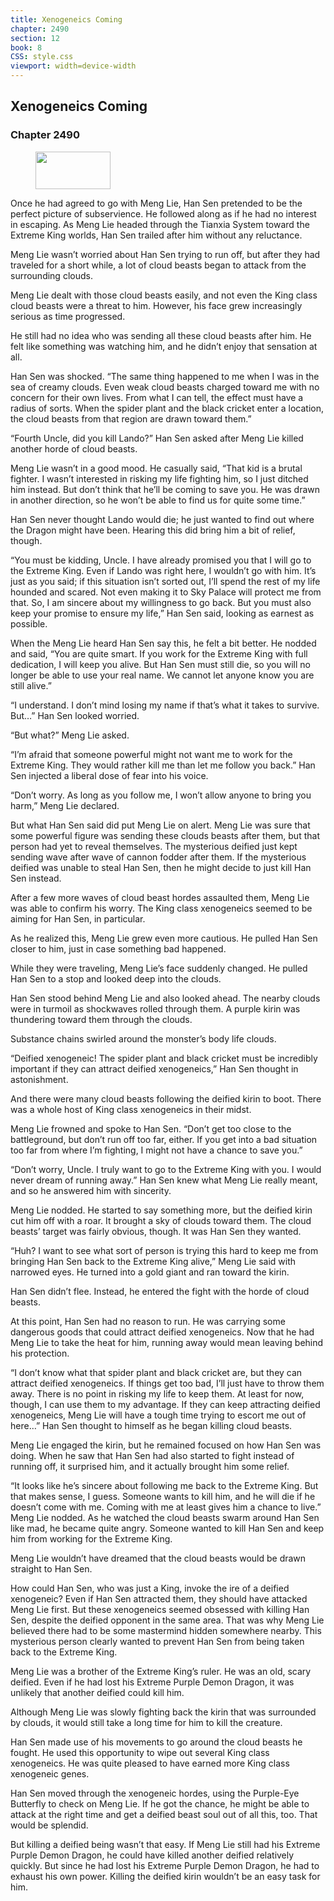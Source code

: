 ```yaml
---
title: Xenogeneics Coming
chapter: 2490
section: 12
book: 8
CSS: style.css
viewport: width=device-width
---
```


## Xenogeneics Coming

### Chapter 2490

<figure>
	<img src="../Images/gem.gif" alt="" id="gem" width="120" height="60" />
</figure>

Once he had agreed to go with Meng Lie, Han Sen pretended to be the perfect picture of subservience. He followed along as if he had no interest in escaping. As Meng Lie headed through the Tianxia System toward the Extreme King worlds, Han Sen trailed after him without any reluctance.

Meng Lie wasn’t worried about Han Sen trying to run off, but after they had traveled for a short while, a lot of cloud beasts began to attack from the surrounding clouds.

Meng Lie dealt with those cloud beasts easily, and not even the King class cloud beasts were a threat to him. However, his face grew increasingly serious as time progressed.

He still had no idea who was sending all these cloud beasts after him. He felt like something was watching him, and he didn’t enjoy that sensation at all.

Han Sen was shocked. “The same thing happened to me when I was in the sea of creamy clouds. Even weak cloud beasts charged toward me with no concern for their own lives. From what I can tell, the effect must have a radius of sorts. When the spider plant and the black cricket enter a location, the cloud beasts from that region are drawn toward them.”

“Fourth Uncle, did you kill Lando?” Han Sen asked after Meng Lie killed another horde of cloud beasts.

Meng Lie wasn’t in a good mood. He casually said, “That kid is a brutal fighter. I wasn’t interested in risking my life fighting him, so I just ditched him instead. But don’t think that he’ll be coming to save you. He was drawn in another direction, so he won’t be able to find us for quite some time.”

Han Sen never thought Lando would die; he just wanted to find out where the Dragon might have been. Hearing this did bring him a bit of relief, though.

“You must be kidding, Uncle. I have already promised you that I will go to the Extreme King. Even if Lando was right here, I wouldn’t go with him. It’s just as you said; if this situation isn’t sorted out, I’ll spend the rest of my life hounded and scared. Not even making it to Sky Palace will protect me from that. So, I am sincere about my willingness to go back. But you must also keep your promise to ensure my life,” Han Sen said, looking as earnest as possible.

When the Meng Lie heard Han Sen say this, he felt a bit better. He nodded and said, “You are quite smart. If you work for the Extreme King with full dedication, I will keep you alive. But Han Sen must still die, so you will no longer be able to use your real name. We cannot let anyone know you are still alive.”

“I understand. I don’t mind losing my name if that’s what it takes to survive. But…” Han Sen looked worried.

“But what?” Meng Lie asked.

“I’m afraid that someone powerful might not want me to work for the Extreme King. They would rather kill me than let me follow you back.” Han Sen injected a liberal dose of fear into his voice.

“Don’t worry. As long as you follow me, I won’t allow anyone to bring you harm,” Meng Lie declared.

But what Han Sen said did put Meng Lie on alert. Meng Lie was sure that some powerful figure was sending these clouds beasts after them, but that person had yet to reveal themselves. The mysterious deified just kept sending wave after wave of cannon fodder after them. If the mysterious deified was unable to steal Han Sen, then he might decide to just kill Han Sen instead.

After a few more waves of cloud beast hordes assaulted them, Meng Lie was able to confirm his worry. The King class xenogeneics seemed to be aiming for Han Sen, in particular.

As he realized this, Meng Lie grew even more cautious. He pulled Han Sen closer to him, just in case something bad happened.

While they were traveling, Meng Lie’s face suddenly changed. He pulled Han Sen to a stop and looked deep into the clouds.

Han Sen stood behind Meng Lie and also looked ahead. The nearby clouds were in turmoil as shockwaves rolled through them. A purple kirin was thundering toward them through the clouds.

Substance chains swirled around the monster’s body life clouds.

“Deified xenogeneic! The spider plant and black cricket must be incredibly important if they can attract deified xenogeneics,” Han Sen thought in astonishment.

And there were many cloud beasts following the deified kirin to boot. There was a whole host of King class xenogeneics in their midst.

Meng Lie frowned and spoke to Han Sen. “Don’t get too close to the battleground, but don’t run off too far, either. If you get into a bad situation too far from where I’m fighting, I might not have a chance to save you.”

“Don’t worry, Uncle. I truly want to go to the Extreme King with you. I would never dream of running away.” Han Sen knew what Meng Lie really meant, and so he answered him with sincerity.

Meng Lie nodded. He started to say something more, but the deified kirin cut him off with a roar. It brought a sky of clouds toward them. The cloud beasts’ target was fairly obvious, though. It was Han Sen they wanted.

“Huh? I want to see what sort of person is trying this hard to keep me from bringing Han Sen back to the Extreme King alive,” Meng Lie said with narrowed eyes. He turned into a gold giant and ran toward the kirin.

Han Sen didn’t flee. Instead, he entered the fight with the horde of cloud beasts.

At this point, Han Sen had no reason to run. He was carrying some dangerous goods that could attract deified xenogeneics. Now that he had Meng Lie to take the heat for him, running away would mean leaving behind his protection.

“I don’t know what that spider plant and black cricket are, but they can attract deified xenogeneics. If things get too bad, I’ll just have to throw them away. There is no point in risking my life to keep them. At least for now, though, I can use them to my advantage. If they can keep attracting deified xenogeneics, Meng Lie will have a tough time trying to escort me out of here…” Han Sen thought to himself as he began killing cloud beasts.

Meng Lie engaged the kirin, but he remained focused on how Han Sen was doing. When he saw that Han Sen had also started to fight instead of running off, it surprised him, and it actually brought him some relief.

“It looks like he’s sincere about following me back to the Extreme King. But that makes sense, I guess. Someone wants to kill him, and he will die if he doesn’t come with me. Coming with me at least gives him a chance to live.” Meng Lie nodded. As he watched the cloud beasts swarm around Han Sen like mad, he became quite angry. Someone wanted to kill Han Sen and keep him from working for the Extreme King.

Meng Lie wouldn’t have dreamed that the cloud beasts would be drawn straight to Han Sen.

How could Han Sen, who was just a King, invoke the ire of a deified xenogeneic? Even if Han Sen attracted them, they should have attacked Meng Lie first. But these xenogeneics seemed obsessed with killing Han Sen, despite the deified opponent in the same area. That was why Meng Lie believed there had to be some mastermind hidden somewhere nearby. This mysterious person clearly wanted to prevent Han Sen from being taken back to the Extreme King.

Meng Lie was a brother of the Extreme King’s ruler. He was an old, scary deified. Even if he had lost his Extreme Purple Demon Dragon, it was unlikely that another deified could kill him.

Although Meng Lie was slowly fighting back the kirin that was surrounded by clouds, it would still take a long time for him to kill the creature.

Han Sen made use of his movements to go around the cloud beasts he fought. He used this opportunity to wipe out several King class xenogeneics. He was quite pleased to have earned more King class xenogeneic genes.

Han Sen moved through the xenogeneic hordes, using the Purple-Eye Butterfly to check on Meng Lie. If he got the chance, he might be able to attack at the right time and get a deified beast soul out of all this, too. That would be splendid.

But killing a deified being wasn’t that easy. If Meng Lie still had his Extreme Purple Demon Dragon, he could have killed another deified relatively quickly. But since he had lost his Extreme Purple Demon Dragon, he had to exhaust his own power. Killing the deified kirin wouldn’t be an easy task for him.